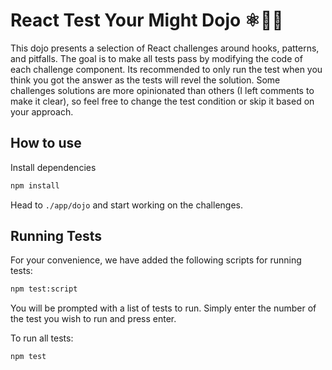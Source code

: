 # React Test Your Might Dojo ⚛🥋💪
This dojo presents a selection of React challenges around hooks, patterns, and pitfalls. The goal is to make all tests pass by modifying the code of each challenge component. Its recommended to only run the test when you think you got the answer as the tests will revel the solution. Some challenges solutions are more opinionated than others (I left comments to make it clear), so feel free to change the test condition or skip it based on your  approach.



## How to use
 Install dependencies
 ```bash
 npm install
 ```

Head to `./app/dojo` and start working on the challenges.

## Running Tests

For your convenience, we have added the following scripts for running tests:

```bash
npm test:script
```
You will be prompted with a list of tests to run. Simply enter the number of the test you wish to run and press enter.

To run all tests:
```bash
npm test
```
